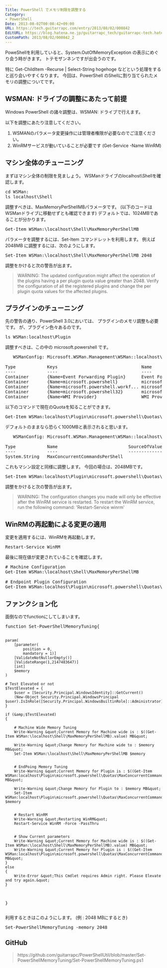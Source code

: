 ```yaml
---
Title: PowerShell でメモリ制限を調整する
Category:
- PowerShell
Date: 2013-08-02T00:08:42+09:00
URL: https://tech.guitarrapc.com/entry/2013/08/02/000842
EditURL: https://blog.hatena.ne.jp/guitarrapc_tech/guitarrapc-tech.hatenablog.com/atom/entry/11696248318757675934
CustomPath: 2013/08/02/000842_2
---
```


PoweShellを利用していると、System.OutOfMemoryException の表示にめぐり会う時がきます。
トテモザンネンですが出会うのです。

特に Get-ChildItem -Recurse | Select-String hogehoge などという処理をすると巡り会いやすくなります。
今回は、PowerShell のShellに割り当てられたメモリの調整についてです。



<h2>WSMAN: ドライブの調整にあたって前提</h2>
Windows PowerShell の諸々調整は、WSMAN: ドライブで行えます。

以下を調整にあたり注意してください。
<ol>
	<li>WSMANのパラメータ変更操作には管理者権限が必要なのでご注意ください。</li>
	<li>WinRMサービスが動いていることが必要です (Get-Service -Name WinRM)</li>
</ol>

<h2>マシン全体のチューニング</h2>
まずはマシン全体の制限を見ましょう。
WSManドライブのlocalhost\Shellを確認します。
<pre class="brush: powershell">
cd WSMan:
ls localhost\Shell
</pre>

調整すべきは、MaxMemoryPerShellMBパラメータです。 (以下のコードはWSManドライブに移動せずとも確認できます)
デフォルトでは、1024MBであることが分かります。
<pre class="brush: powershell">
Get-Item WSMan:\localhost\Shell\MaxMemoryPerShellMB
</pre>

パラメータを調整するには、Set-Item コマンドレットを利用します。
例えば 2048MB に調整するには、次のようにします。
<pre class="brush: powershell">
Set-Item WSMan:\localhost\Shell\MaxMemoryPerShellMB 2048
</pre>

調整をかけると次の警告が出ます。
<blockquote>WARNING: The updated configuration might affect the operation of the plugins having a per plugin quota value greater than 2048. Verify the configuration of all the registered plugins and change the per plugin quota values for the affected plugins.</blockquote>

<h2>プラグインのチューニング</h2>
先の警告の通り、PowerShell 3.0においては、 プラグインのメモリ調整も必要です。
が、プラグイン色々あるのです。
<pre class="brush: powershell">
ls WSMan:localhost\Plugin
</pre>

調整すべきは、この中の microsoft.powershell です。
<pre class="brush: powershell">
   WSManConfig: Microsoft.WSMan.Management\WSMan::localhost\Plugin

Type            Keys                                Name
----            ----                                ----
Container       {Name=Event Forwarding Plugin}      Event Forwarding Plugin
Container       {Name=microsoft.powershell}         microsoft.powershell
Container       {Name=microsoft.powershell.workf... microsoft.powershell.workflow
Container       {Name=microsoft.powershell32}       microsoft.powershell32
Container       {Name=WMI Provider}                 WMI Provider
</pre>

以下のコマンドで現在のQuotaを知ることができます。
<pre class="brush: powershell">
Get-Item WSMan:localhost\Plugin\microsoft.powershell\Quotas\MaxConcurrentCommandsPerShell
</pre>

デフォルトのままなら恐らく1000MBと表示されると思います。
<pre class="brush: powershell">
   WSManConfig: Microsoft.WSMan.Management\WSMan::localhost\Plugin\microsoft.powershell\Quotas

Type            Name                           SourceOfValue   Value
----            ----                           -------------   -----
System.String   MaxConcurrentCommandsPerShell                  1000
</pre>

これもマシン設定と同様に調整します。
今回の場合は、2048MBです。
<pre class="brush: powershell">
Set-Item WSMan:localhost\Plugin\microsoft.powershell\Quotas\MaxConcurrentCommandsPerShell 2048
</pre>

調整をかけると次の警告が出ます。
<blockquote>WARNING: The configuration changes you made will only be effective after the WinRM service is restarted.  To restart the WinRM service, run the following command: 'Restart-Service winrm'</blockquote>


<h2>WinRMの再起動による変更の適用</h2>
変更を適用するには、WinRMを再起動します。
<pre class="brush: powershell">
Restart-Service WinRM
</pre>


最後に現在値が変更されていることを確認します。
<pre class="brush: powershell">
# Machine Configuration
Get-Item WSMan:\localhost\Shell\MaxMemoryPerShellMB

# Endpoint Plugin Configuration
Get-Item WSMan:localhost\Plugin\microsoft.powershell\Quotas\MaxConcurrentCommandsPerShell
</pre>

<h2>ファンクション化</h2>
面倒なのでfunctionにしてしまいます。
<pre class="brush: powershell">
function Set-PowerShellMemoryTuning{

    param(
        [parameter(
            position = 0,
            mandatory = 1)]
        [ValidateNotNullorEmpty()]
        [ValidateRange(1,2147483647)]
        [int]
        $memory
    )

    # Test Elevated or not
    $TestElevated = {
        $user = [Security.Principal.WindowsIdentity]::GetCurrent()
        (New-Object Security.Principal.WindowsPrincipal $user).IsInRole([Security.Principal.WindowsBuiltinRole]::Administrator)
    }

    if (&amp;$TestElevated)
    {

        # Machine Wide Memory Tuning
        Write-Warning &quot;Current Memory for Machine wide is : $((Get-Item WSMan:\localhost\Shell\MaxMemoryPerShellMB).value) MB&quot;

        Write-Warning &quot;Change Memory for Machine wide to : $memory MB&quot;
        Set-Item WSMan:\localhost\Shell\MaxMemoryPerShellMB $memory


        # EndPoing Memory Tuning
        Write-Warning &quot;Current Memory for Plugin is : $((Get-Item WSMan:localhost\Plugin\microsoft.powershell\Quotas\MaxConcurrentCommandsPerShell).value) MB&quot;

        Write-Warning &quot;Change Memory for Plugin to : $memory MB&quot;
        Set-Item WSMan:localhost\Plugin\microsoft.powershell\Quotas\MaxConcurrentCommandsPerShell $memory


        # Restart WinRM
        Write-Warning &quot;Restarting WinRM&quot;
        Restart-Service WinRM -Force -PassThru


        # Show Current parameters
        Write-Warning &quot;Current Memory for Machine wide is : $((Get-Item WSMan:\localhost\Shell\MaxMemoryPerShellMB).value) MB&quot;
        Write-Warning &quot;Current Memory for Plugin is : $((Get-Item WSMan:localhost\Plugin\microsoft.powershell\Quotas\MaxConcurrentCommandsPerShell).value) MB&quot;
    }
    else
    {
        Write-Error &quot;This Cmdlet requires Admin right. Please Elevate and try again.&quot;
    }

}
</pre>

利用するときはこのようにします。 (例 : 2048 MBにするとき)
<pre class="brush: powershell">
Set-PowerShellMemoryTuning -memory 2048
</pre>

<h2>GitHub</h2>
<blockquote>https://github.com/guitarrapc/PowerShellUtil/blob/master/Set-PowerShellMemoryTuning/Set-PowerShellMemoryTuning.ps1</blockquote>

